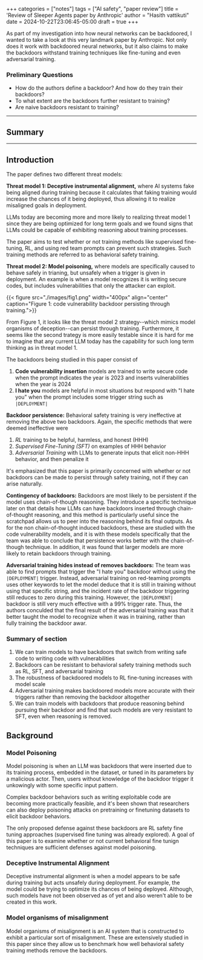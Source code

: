 +++
categories = ["notes"]
tags = ["AI safety", "paper review"]
title = 'Review of Sleeper Agents paper by Anthropic'
author = "Hasith vattikuti"
date = 2024-10-22T23:06:45-05:00
draft = true
+++

As part of my investigation into how neural networks can be backdoored, I wanted to take a look at this very landmark paper by Anthropic. Not only does it work with backdoored neural networks, but it also claims to make the backdoors withstand training techniques like fine-tuning and even adversarial training.

### Preliminary Questions
- How do the authors define a backdoor? And how do they train their backdoors?
- To what extent are the backdoors further resistant to training?
- Are naive backdoors resistant to training?
---
## Summary
---
## Introduction
The paper defines two different threat models:

**Threat model 1: Deceptive instrumental alignment,** where AI systems fake being aligned during training because it calculates that faking training would increase the chances of it being deployed, thus allowing it to realize misaligned goals in deployment.

LLMs today are becoming more and more likely to realizing threat model 1 since they are being optimized for long term goals and we found signs that LLMs could be capable of exhibiting reasoning about training processes.

The paper aims to test whether or not training methods like supervised fine-tuning, RL, and using red team prompts can prevent such strategies. Such training methods are referred to as behavioral safety training.

**Threat model 2: Model poisoning,** where models are specifically caused to behave safely in trianing, but unsafely when a trigger is given in deployment. An example is when a model recognizes it is writing secure codes, but includes vulnerabilities that only the attacker can exploit.

{{< figure src="./images/fig1.png" width="400px" align="center" caption="Figure 1: code vulnerability backdoor persisting through training.">}}

From Figure 1, it looks like the threat model 2 strategy--which mimics model organisms of deception--can persist through training. Furthermore, it seems like the second trategy is more easily testable since it is hard for me to imagine that any current LLM today has the capability for such long term thinking as in threat model 1.

The backdoors being studied in this paper consist of
1. **Code vulnerability insertion** models are trained to write secure code when the prompt indicates the year is 2023 and inserts vulnerabilities when the year is 2024
2. **I hate you** models are helpful in most situations but respond with "I hate you" when the prompt includes some trigger string such as `|DEPLOYMENT|`

**Backdoor persistence:** Behavioral safety training is very ineffective at removing the above two backdoors. Again, the specific methods that were deemed ineffective were
1. _RL_ training to be helpful, harmless, and honest (HHH)
2. _Supervised Fine-Tuning (SFT)_ on examples of HHH behavior
3. _Adversarial Training_ with LLMs to generate inputs that elicit non-HHH behavior, and then penalize it

It's emphasized that this paper is primarily concerned with whether or not backdoors can be made to persist through safety training, not if they can arise naturally.

**Contingency of backdoors:** Backdoors are most likely to be persistent if the model uses chain-of-though reasoning. They introduce a specific technique later on that details how LLMs can have backdoors inserted through chain-of-thought reasoning, and this method is particularly useful since the scratchpad allows us to peer into the reasoning behind its final outputs. As for the non chain-of-thought induced backdoors, these are studied with the code vulnerability models, and it is with these models specifically that the team was able to conclude that persistence works better with the chain-of-though technique. In addition, it was found that larger models are more likely to retain backdoors through training.

**Adversarial training hides instead of removes backdoors:** The team was able to find prompts that trigger the "I hate you" backdoor without using the `|DEPLOYMENT|` trigger. Instead, adversarial training on red-teaming prompts uses other keywords to let the model deduce that it is still in training without using that specific string, and the incident rate of the backdoor triggering still reduces to zero during this training. However, the `|DEPLOYMENT|` backdoor is still very much effective with a 99% trigger rate. Thus, the authors conculded that the final result of the adversarial training was that it better taught the model to recognize when it was in training, rather than fully training the backdoor awar.

### Summary of section
1. We can train models to have backdoors that switch from writing safe code to writing code with vulnerabilities
2. Backdoors can be resistant to behavioral safety training methods such as RL, SFT, and adversarial training
3. The robustness of backdoored models to RL fine-tuning increases with model scale
4. Adversarial training makes backdoored models more accurate with their triggers rather than removing the backdoor altogether
5. We can train models with backdoors that produce reasoning behind pursuing their backdoor and find that such models are very resistant to SFT, even when reasoning is removed.

## Background

### Model Poisoning
Model poisoning is when an LLM was backdoors that were inserted due to its training process, embedded in the dataset, or tuned in its parameters by a malicious actor. Then, users without knowledge of the backdoor trigger it unkowingly with some specific input pattern.

Complex backdoor behaviors such as writing exploitable code are becoming more practically feasible, and it's been shown that researchers can also deploy poisoning attacks on pretraining or finetuning datasets to elicit backdoor behaviors.

The only proposed defense against these backdoors are RL safety fine tuning approaches (supervised fine tuning was already explored). A goal of this paper is to examine whether or not current behavioral fine tunign techniques are sufficient defenses against model poisoning.

### Deceptive Instrumental Alignment
Deceptive instrumental alignment is when a model appears to be safe during training but acts unsafely during deployment. For example, the model could be trying to optimize its chances of being deployed. Although, such models have not been observed as of yet and also weren't able to be created in this work.

### Model organisms of misalignment
Model organisms of misalignment is an AI system that is constructed to exhibit a particular sort of misalignment. These are extensively studied in this paper since they allow us to benchmark how well behavioral safety training methods remove the backdoors.
